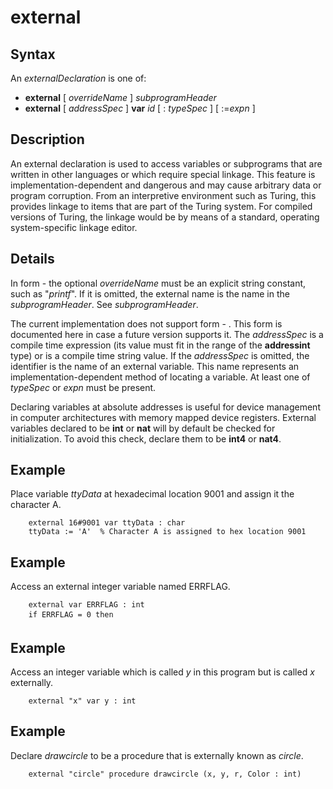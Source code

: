 
# external

## Syntax
An _externalDeclaration_ is one of:   
-  **external** [ _overrideName_ ] _subprogramHeader_   
-  **external** [ _addressSpec_ ] **var** _id_ [ : _typeSpec_ ] [ :=_expn_ ]

## Description
An external declaration is used to access variables or subprograms that are written in other languages or which require special linkage. This feature is implementation-dependent and dangerous and may cause arbitrary data or program corruption. From an interpretive environment such as Turing, this provides linkage to items that are part of the Turing system. For compiled versions of Turing, the linkage would be by means of a standard, operating system-specific linkage editor.


## Details
In form -  the optional _overrideName_ must be an explicit string constant, such as "_printf_". If it is omitted, the external name is the name in the _subprogramHeader_. See _subprogramHeader_.

The current implementation does not support form - . This form is documented here in case a future version supports it. The _addressSpec_ is a compile time expression (its value must fit in the range of the **addressint** type) or is a compile time string value. If the _addressSpec_ is omitted, the identifier is the name of an external variable. This name represents an implementation-dependent method of locating a variable. At least one of _typeSpec_ or _expn_ must be present.

Declaring variables at absolute addresses is useful for device management in computer architectures with memory mapped device registers. External variables declared to be **int** or **nat** will by default be checked for initialization. To avoid this check, declare them to be **int4** or **nat4**.


## Example
Place variable _ttyData_ at hexadecimal location 9001 and assign it the character A.

        external 16#9001 var ttyData : char
        ttyData := 'A'  % Character A is assigned to hex location 9001
## Example
Access an external integer variable named ERRFLAG.

        external var ERRFLAG : int
        if ERRFLAG = 0 then 
## Example
Access an integer variable which is called _y_ in this program but is called _x_ externally.

        external "x" var y : int
## Example
Declare _drawcircle_ to be a procedure that is externally known as _circle_.

        external "circle" procedure drawcircle (x, y, r, Color : int)
